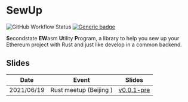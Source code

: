 # SewUp

![GitHub Workflow Status](https://img.shields.io/github/workflow/status/second-state/SewUp/CI)
[![Generic badge](https://img.shields.io/badge/Doc-main-green.svg)](https://second-state.github.io/SewUp/sewup/)

**S**econdstate **EW**asm **U**tility **P**rogram, a library to help you sew up your Ethereum project with Rust and just like develop in a common backend.

## Slides
| Date       | Event                  | Slides                                          |
|------------|------------------------|-------------------------------------------------|
| 2021/06/19 | Rust meetup (Beijing ) | [v0.0.1-pre](https://slides.com/yanganto/sewup) |
